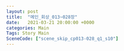 ```yaml
---
layout: post
title:  "메인_회상_013~028장"
date:   2021-03-21 20:00:00 +0000
categories: Main
Tags: Story Main
SceneCode: ["scene_skip_cp013-028_q1_s10"]
---
```

